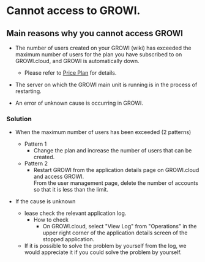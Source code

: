 # Cannot access  to GROWI.
##  Main reasons why you cannot access GROWI
- The number of users created on your GROWI (wiki) has exceeded the maximum number of users for the plan you have subscribed to on GROWI.cloud, and GROWI is automatically down.
  - Please refer to  [Price Plan](/en/cloud/priceplan.html) for details.

- The server on which the GROWI main unit is running is in the process of restarting.

- An error of unknown cause is occurring in GROWI.
### Solution
- When the maximum number of users has been exceeded (2 patterns)
    - Pattern 1
        - Change the plan and increase the number of users that can be created.
    - Pattern 2
        - Restart GROWI from the application details page on GROWI.cloud and access GROWI.  
        From the user management page, delete the number of accounts so that it is less than the limit.

- If the cause is unknown
    - lease check the relevant application log.
        - How to check
            - On GROWI.cloud, select "View Log" from "Operations" in the upper right corner of the application details screen of the stopped application.
    - If it is possible to solve the problem by yourself from the log, we would appreciate it if you could solve the problem by yourself.
